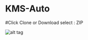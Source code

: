 # KMS-Auto
#Click Clone or Download select : ZIP

![alt tag](https://github.com/shakirul15-311/KMS-Auto/blob/master/qq.png)
